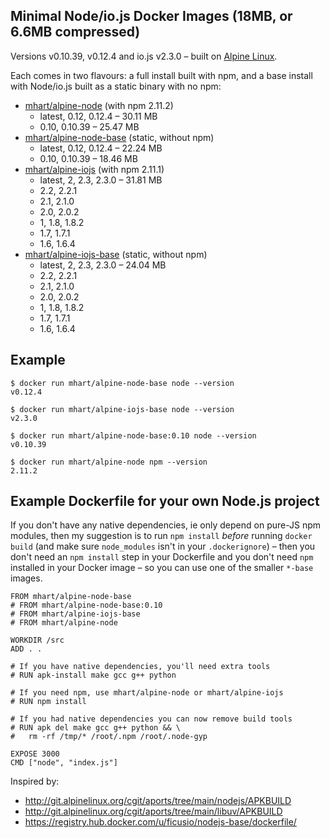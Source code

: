 Minimal Node/io.js Docker Images (18MB, or 6.6MB compressed)
------------------------------------------------------------

Versions v0.10.39, v0.12.4 and io.js v2.3.0 –
built on [Alpine Linux](http://alpinelinux.org/).

Each comes in two flavours: a full install built with npm, and a base install
with Node/io.js built as a static binary with no npm:

- [mhart/alpine-node](https://registry.hub.docker.com/u/mhart/alpine-node/) (with npm 2.11.2)
  - latest, 0.12, 0.12.4 – 30.11 MB
  - 0.10, 0.10.39 – 25.47 MB
- [mhart/alpine-node-base](https://registry.hub.docker.com/u/mhart/alpine-node-base/) (static, without npm)
  - latest, 0.12, 0.12.4 – 22.24 MB
  - 0.10, 0.10.39 – 18.46 MB
- [mhart/alpine-iojs](https://registry.hub.docker.com/u/mhart/alpine-iojs/) (with npm 2.11.1)
  - latest, 2, 2.3, 2.3.0 – 31.81 MB
  - 2.2, 2.2.1
  - 2.1, 2.1.0
  - 2.0, 2.0.2
  - 1, 1.8, 1.8.2
  - 1.7, 1.7.1
  - 1.6, 1.6.4
- [mhart/alpine-iojs-base](https://registry.hub.docker.com/u/mhart/alpine-iojs-base/) (static, without npm)
  - latest, 2, 2.3, 2.3.0 – 24.04 MB
  - 2.2, 2.2.1
  - 2.1, 2.1.0
  - 2.0, 2.0.2
  - 1, 1.8, 1.8.2
  - 1.7, 1.7.1
  - 1.6, 1.6.4

Example
-------

    $ docker run mhart/alpine-node-base node --version
    v0.12.4

    $ docker run mhart/alpine-iojs-base node --version
    v2.3.0

    $ docker run mhart/alpine-node-base:0.10 node --version
    v0.10.39

    $ docker run mhart/alpine-node npm --version
    2.11.2

Example Dockerfile for your own Node.js project
-----------------------------------------------

If you don't have any native dependencies, ie only depend on pure-JS npm
modules, then my suggestion is to run `npm install` *before* running
`docker build` (and make sure `node_modules` isn't in your `.dockerignore`) –
then you don't need an `npm install` step in your Dockerfile and you don't need
`npm` installed in your Docker image – so you can use one of the smaller
`*-base` images.

    FROM mhart/alpine-node-base
    # FROM mhart/alpine-node-base:0.10
    # FROM mhart/alpine-iojs-base
    # FROM mhart/alpine-node

    WORKDIR /src
    ADD . .

    # If you have native dependencies, you'll need extra tools
    # RUN apk-install make gcc g++ python

    # If you need npm, use mhart/alpine-node or mhart/alpine-iojs
    # RUN npm install

    # If you had native dependencies you can now remove build tools
    # RUN apk del make gcc g++ python && \
    #   rm -rf /tmp/* /root/.npm /root/.node-gyp

    EXPOSE 3000
    CMD ["node", "index.js"]

Inspired by:

- http://git.alpinelinux.org/cgit/aports/tree/main/nodejs/APKBUILD
- http://git.alpinelinux.org/cgit/aports/tree/main/libuv/APKBUILD
- https://registry.hub.docker.com/u/ficusio/nodejs-base/dockerfile/
